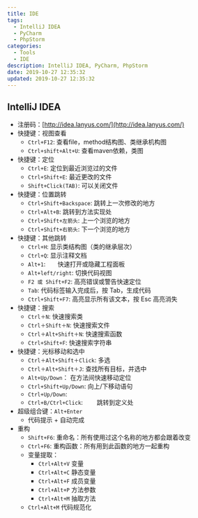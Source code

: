 ```yaml
---
title: IDE
tags: 
  - IntelliJ IDEA
  - PyCharm
  - PhpStorm
categories: 
  - Tools
  - IDE
description: IntelliJ IDEA, PyCharm, PhpStorm
date: 2019‎-10-27 ‏‎12:35:32
updated: 2019‎-10-27 ‏‎12:35:32
---
```


## IntelliJ IDEA

+ 注册码：[http://idea.lanyus.com/](http://idea.lanyus.com/)
+ 快捷键：视图查看
  + `Ctrl+F12`:         查看file，method结构图、类继承机构图
  + `Ctrl+shift+Alt+U`: 查看maven依赖，类图
+ 快捷键：定位
  + `Ctrl+E`:           定位到最近浏览过的文件
  + `Ctrl+Shift+E`:     最近更改的文件
  + `Shift+Click(TAB)`: 可以关闭文件
+ 快捷键：位置跳转
  + `Ctrl+Shift+Backspace`: 跳转上一次修改的地方
  + `Ctrl+Alt+B`:           跳转到方法实现处
  + `Ctrl+Shift+左箭头`:    上一个浏览的地方
  + `Ctrl+Shift+右箭头`:    下一个浏览的地方
+ 快捷键：其他跳转
  + `Ctrl+H`:   显示类结构图（类的继承层次）
  + `Ctrl+Q`:   显示注释文档
  + `Alt+1`:　　快速打开或隐藏工程面板
  + `Alt+left/right`:   切换代码视图
  + `F2 或 Shift+F2`:   高亮错误或警告快速定位
  + `Tab`:      代码标签输入完成后，按 Tab，生成代码
  + `Ctrl+Shift+F7`:    高亮显示所有该文本，按 Esc 高亮消失
+ 快捷键：搜索
  + `Ctrl＋N`:    快速搜索类
  + `Ctrl＋Shift＋N`:     快速搜索文件
  + `Ctrl＋Alt+Shift＋N`: 快速搜索函数
  + `Ctrl+Shift+F`:       快速搜索字符串
+ 快捷键：光标移动和选中
  + `Ctrl＋Alt+Shift＋Click`:   多选
  + `Ctrl＋Alt+Shift＋J`:       查找所有目标，并选中
  + `Alt+Up/Down`：             在方法间快速移动定位
  + `Ctrl+Shift+Up/Down`:       向上/下移动语句
  + `Ctrl+Up/Down`:
  + `Ctrl+B/Ctrl+Click`:    　　跳转到定义处
+ 超级组合键：`Alt+Enter`
  + 代码提示 + 自动完成
+ 重构
  + `Shift+F6`:   重命名：所有使用过这个名称的地方都会跟着改变
  + `Ctrl+F6`:    重构函数：所有用到此函数的地方一起重构
  + 变量提取：
    + `Ctrl+Alt+V`  变量
    + `Ctrl+Alt+C`  静态变量
    + `Ctrl+Alt+F`  成员变量
    + `Ctrl+Alt+P`  方法参数
    + `Ctrl+Alt+M`  抽取方法
  + `Ctrl+Alt+M`  代码规范化
